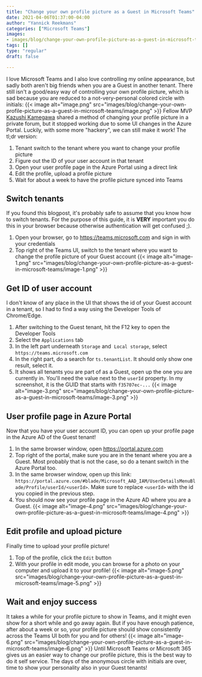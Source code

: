 ```yaml
---
title: "Change your own profile picture as a Guest in Microsoft Teams"
date: 2021-04-06T01:37:00-04:00
author: "Yannick Reekmans"
categories: ["Microsoft Teams"]
images:
- images/blog/change-your-own-profile-picture-as-a-guest-in-microsoft-teams/image.png
tags: []
type: "regular"
draft: false

---
```

I love Microsoft Teams and I also love controlling my online appearance,
but sadly both aren\'t big friends when you are a Guest in another
tenant. There still isn\'t a good/easy way of controlling your own
profile picture, which is sad because you are reduced to a
not-very-personal colored circle with initials:
{{< image alt="image.png" src="images/blog/change-your-own-profile-picture-as-a-guest-in-microsoft-teams/image.png" >}}
Fellow MVP [Kazushi Kamegawa](https://twitter.com/kkamegawa) shared a
method of changing your profile picture in a private forum, but it
stopped working due to some UI changes in the Azure Portal. Luckily,
with some more \"hackery\", we can still make it work!
The tl;dr version:
1.  Tenant switch to the tenant where you want to change your profile
    picture
2.  Figure out the ID of your user account in that tenant
3.  Open your user profile page in the Azure Portal using a direct link
4.  Edit the profile, upload a profile picture
5.  Wait for about a week to have the profile picture synced into Teams
## Switch tenants
If you found this blogpost, it\'s probably safe to assume that you know
how to switch tenants. For the purpose of this guide, it is **VERY**
important you do this in your browser because otherwise authentication
will get confused ;).
1.  Open your browser, go to <https://teams.microsoft.com> and sign in
    with your credentials
2.  Top right of the Teams UI, switch to the tenant where you want to
    change the profile picture of your Guest account
{{< image alt="image-1.png" src="images/blog/change-your-own-profile-picture-as-a-guest-in-microsoft-teams/image-1.png" >}}
## Get ID of user account
I don\'t know of any place in the UI that shows the id of your Guest
account in a tenant, so I had to find a way using the Developer Tools of
Chrome/Edge.
1.  After switching to the Guest tenant, hit the F12 key to open the
    Developer Tools
2.  Select the `Applications` tab
3.  In the left part underneath `Storage` and  `Local storage`, select
    `https://teams.microsoft.com`
4.  In the right part, do a search for `ts.tenantList`. It should only
    show one result, select it.
5.  It shows all tenants you are part of as a Guest, open up the one you
    are currently in. You\'ll need the value next to the `userId`
    property. In my screenshot, it is the GUID that starts with
    `f35707ec-...`
{{< image alt="image-3.png" src="images/blog/change-your-own-profile-picture-as-a-guest-in-microsoft-teams/image-3.png" >}}

## User profile page in Azure Portal
Now that you have your user account ID, you can open up your profile
page in the Azure AD of the Guest tenant!
1.  In the same browser window, open <https://portal.azure.com>
2.  Top right of the portal, make sure you are in the tenant where you
    are a Guest. Most probably that is not the case, so do a tenant
    switch in the Azure Portal too.
3.  In the same browser window, open up this link:
    `https://portal.azure.com/#blade/Microsoft_AAD_IAM/UserDetailsMenuBlade/Profile/userId/<userId>`.
    Make sure to replace `<userId>` with the id you copied in the
    previous step.
4.  You should now see your profile page in the Azure AD where you are a
    Guest.
{{< image alt="image-4.png" src="images/blog/change-your-own-profile-picture-as-a-guest-in-microsoft-teams/image-4.png" >}}

## Edit profile and upload picture
Finally time to upload your profile picture!
1.  Top of the profile, click the `Edit` button
2.  With your profile in edit mode, you can browse for a photo on your
    computer and upload it to your profile!
 {{< image alt="image-5.png" src="images/blog/change-your-own-profile-picture-as-a-guest-in-microsoft-teams/image-5.png" >}}
## Wait and enjoy success 
It takes a while for your profile picture to show in Teams, and it might
even show for a short while and go away again. But if you have enough
patience, after about a week or so, your profile picture should show
consistently across the Teams UI both for you and for others!
{{< image alt="image-6.png" src="images/blog/change-your-own-profile-picture-as-a-guest-in-microsoft-teams/image-6.png" >}}
Until Microsoft Teams or Microsoft 365 gives us an easier way to change
our profile picture, this is the best way to do it self service. The
days of the anonymous circle with initials are over, time to show your
personality also in your Guest tenants!